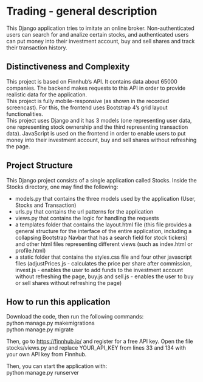 # Trading - general description
This Django application tries to imitate an online broker. Non-authenticated users can search for and analize certain stocks, and authenticated users can put money into their investment account, buy and sell shares and track their transaction history.

## Distinctiveness and Complexity
This project is based on Finnhub’s API. It contains data about 65000 companies. The backend makes requests to this API in order to provide realistic data for the application.\
This project is fully mobile-responsive (as shown in the recorded screencast). For this, the frontend uses Bootstrap 4’s grid layout functionalities.\
This project uses Django and it has 3 models (one representing user data, one representing stock ownership and the third representing transaction data). JavaScript is used on the frontend in order to enable users to put money into their investment account, buy and sell shares without refreshing the page.

## Project Structure
This Django project consists of a single application called Stocks. Inside the Stocks directory, one may find the following:
* models.py that contains the three models used by the application (User, Stocks and Transaction)
* urls.py that contains the url patterns for the application
* views.py that contains the logic for handling the requests
* a templates folder that contains the layout.html file (this file provides a general structure for the interface of the entire application, including a collapsing Bootstrap Navbar that has a search field for stock tickers) and other html files representing different views (such as index.html or profile.html)
* a static folder that contains the styles.css file and four other javascript files (adjustPrices.js - calculates the price per share after commission, invest.js - enables the user to add funds to the investment account without refreshing the page, buy.js and sell.js - enables the user to buy or sell shares without refreshing the page)

## How to run this application
Download the code, then run the following commands:\
python manage.py makemigrations\
python manage.py migrate

Then, go to https://finnhub.io/ and register for a free API key. Open the file stocks/views.py and replace YOUR_API_KEY from lines 33 and 134 with your own API key from Finnhub.

Then, you can start the application with:\
python manage.py runserver
